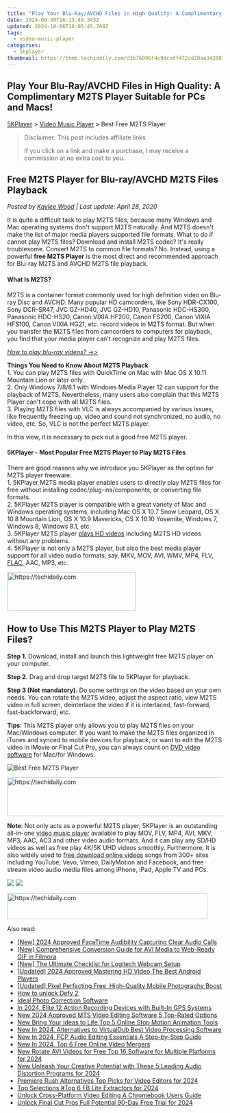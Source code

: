 ```yaml
---
title: "Play Your Blu-Ray/AVCHD Files in High Quality: A Complimentary M2TS Player Suitable for PCs and Macs!"
date: 2024-09-30T16:15:49.343Z
updated: 2024-10-06T18:05:45.788Z
tags:
  - video-music-player
categories:
  - 5kplayer
thumbnail: https://thmb.techidaily.com/d3b76096f4c9dcaff472cd20aa342807816191e8da2710c62b22806e55635c8b.jpg
---
```


## Play Your Blu-Ray/AVCHD Files in High Quality: A Complimentary M2TS Player Suitable for PCs and Macs!

[5KPlayer](https://tools.techidaily.com/5kplayer/products/) \> [Video Music Player](https://tools.techidaily.com/5kplayer/video-music-player/) \> Best Free M2TS Player

>  Disclaimer: This post includes affiliate links
>
>  If you click on a link and make a purchase, I may receive a commission at no extra cost to you.
>

## Free M2TS Player for Blu-ray/AVCHD M2TS Files Playback

 _Posted by [Kaylee Wood](https://www.quora.com/profile/Amanda-Hu-21) | Last update: April 28, 2020_

It is quite a difficult task to play M2TS files, because many Windows and Mac operating systems don't support M2TS naturally. And M2TS doesn't make the list of major media players supported file formats. What to do if cannot play M2TS files? Download and install M2TS codec? It's really troublesome. Convert M2TS to common file formats? No. Instead, using a powerful **free M2TS Player** is the most direct and recommended approach for Blu-ray M2TS and AVCHD M2TS file playback. 

#### **What Is M2TS?**

M2TS is a container format commonly used for high definition video on Blu-ray Disc and AVCHD. Many popular HD camcorders, like Sony HDR-CX100, Sony DCR-SR47, JVC GZ-HD40, JVC GZ-HD10, Panasonic HDC-HS300, Panasonic HDC-HS20, Canon VIXIA HF200, Canon FS200, Canon VIXIA HFS100, Canon VIXIA HG21, etc. record videos in M2TS format. But when you transfer the M2TS files from camcorders to computers for playback, you find that your media player can't recognize and play M2TS files.

_[How to play blu-ray videos? ->>](https://tools.techidaily.com/5kplayer/video-music-player/)_

**Things You Need to Know About M2TS Playback**  
 1\. You can play M2TS files with QuickTime on Mac with Mac OS X 10.11 Mountain Lion or later only.   
 2\. Only Windows 7/8/8.1 with Windows Media Player 12 can support for the playback of M2TS. Nevertheless, many users also complain that this M2TS Player can't cope with all M2TS files.  
 3\. Playing M2TS files with VLC is always accompanied by various issues, like frequently freezing up, video and sound not synchronized, no audio, no video, etc. So, VLC is not the perfect M2TS player.

In this view, it is necessary to pick out a good free M2TS player.

#### **5KPlayer - Most Popular Free M2TS Player to Play M2TS Files**

There are good reasons why we introduce you 5KPlayer as the option for M2TS player freeware.  
 1\. 5KPlayer M2TS media player enables users to directly play M2TS files for free without installing codec/plug-ins/components, or converting file formats.  
 2\. 5KPlayer M2TS player is compatible with a great variety of Mac and Windows operating systems, including Mac OS X 10.7 Snow Leopard, OS X 10.8 Mountain Lion, OS X 10.9 Mavericks, OS X 10.10 Yosemite, Windows 7, Windows 8, Windows 8.1, etc.  
 3\. 5KPlayer M2TS player [plays HD videos](https://tools.techidaily.com/5kplayer/video-music-player/) including M2TS HD videos without any problems.  
 4\. 5KPlayer is not only a M2TS player, but also the best media player support for all video audio formats, say, MKV, MOV, AVI, WMV, MP4, FLV, [FLAC](https://tools.techidaily.com/5kplayer/video-music-player/), AAC, MP3, etc. 

<!-- affiliate ads begin -->
<a href="https://aligracehair.sjv.io/c/5597632/1997630/19272" target="_top" id="1997630">
  <img src="//a.impactradius-go.com/display-ad/19272-1997630" border="0" alt="https://techidaily.com" width="300" height="90"/>
</a>
<img height="0" width="0" src="https://aligracehair.sjv.io/i/5597632/1997630/19272" style="position:absolute;visibility:hidden;" border="0" />
<!-- affiliate ads end -->

## How to Use This M2TS Player to Play M2TS Files?

**Step 1.** Download, install and launch this lightweight free M2TS player on your computer.

**Step 2.** Drag and drop target M2TS file to 5KPlayer for playback.

**Step 3 (Not mandatory).** Do some settings on the video based on your own needs. You can rotate the M2TS video, adjust the aspect ratio, view M2TS video in full screen, deinterlace the video if it is interlaced, fast-forward, fast-backforward, etc.

**Tips**: This M2TS player only allows you to play M2TS files on your Mac/Windows computer. If you want to make the M2TS files organized in iTunes and synced to mobile devices for playback, or want to edit the M2TS video in iMovie or Final Cut Pro, you can always count on [DVD video software](https://tools.techidaily.com/5kplayer/products/) for Mac/for Windows.

![Best Free M2TS Player](https://www.5kplayer.com/video-music-player/img/youtube-0119-01.png) 

<!-- affiliate ads begin -->
<a href="https://appsumo.8odi.net/c/5597632/2144272/7443" target="_top" id="2144272">
  <img src="//a.impactradius-go.com/display-ad/7443-2144272" border="0" alt="https://techidaily.com" width="728" height="90"/>
</a>
<img height="0" width="0" src="https://appsumo.8odi.net/i/5597632/2144272/7443" style="position:absolute;visibility:hidden;" border="0" />
<!-- affiliate ads end -->

**Note**: Not only acts as a powerful M2TS player, 5KPlayer is an outstanding all-in-one [video music player](https://tools.techidaily.com/5kplayer/video-music-player/) available to play MOV, FLV, MP4, AVI, MKV, MP3, AAC, AC3 and other video audio formats. And it can play any SD/HD videos as well as free play 4K/5K UHD videos smoothly. Furthermore, It is also widely used to [free download online videos](https://tools.techidaily.com/5kplayer/youtube-download/) songs from 300+ sites including YouTube, Vevo, Vimeo, DailyMotion and Facebook, and free stream video audio media files among iPhone, iPad, Apple TV and PCs.

[![](https://www.5kplayer.com/video-music-player/../button/freedownbackwin.png)](https://tools.techidaily.com/5kplayer/products/) [![](https://www.5kplayer.com/video-music-player/../button/freedownbackmac.png)](https://tools.techidaily.com/5kplayer/products/)

<!-- affiliate ads begin -->
<a href="https://aligracehair.sjv.io/c/5597632/2135404/19272" target="_top" id="2135404">
  <img src="//a.impactradius-go.com/display-ad/19272-2135404" border="0" alt="https://techidaily.com" width="468" height="60"/>
</a>
<img height="0" width="0" src="https://aligracehair.sjv.io/i/5597632/2135404/19272" style="position:absolute;visibility:hidden;" border="0" />
<!-- affiliate ads end -->

<ins class="adsbygoogle"
     style="display:block"
     data-ad-format="autorelaxed"
     data-ad-client="ca-pub-7571918770474297"
     data-ad-slot="1223367746"></ins>

<ins class="adsbygoogle"
     style="display:block"
     data-ad-client="ca-pub-7571918770474297"
     data-ad-slot="8358498916"
     data-ad-format="auto"
     data-full-width-responsive="true"></ins>

<span class="atpl-alsoreadstyle">Also read:</span>
<div><ul>
<li><a href="https://desktop-recording.techidaily.com/new-2024-approved-facetime-audibility-capturing-clear-audio-calls/"><u>[New] 2024 Approved FaceTime Audibility Capturing Clear Audio Calls</u></a></li>
<li><a href="https://extra-lessons.techidaily.com/new-comprehensive-conversion-guide-for-avi-media-to-web-ready-gif-in-filmora/"><u>[New] Comprehensive Conversion Guide for AVI Media to Web-Ready GIF in Filmora</u></a></li>
<li><a href="https://screen-activity-recording.techidaily.com/new-the-ultimate-checklist-for-logitech-webcam-setup/"><u>[New] The Ultimate Checklist for Logitech Webcam Setup</u></a></li>
<li><a href="https://fox-links.techidaily.com/updated-2024-approved-mastering-hd-video-the-best-android-players/"><u>[Updated] 2024 Approved Mastering HD Video The Best Android Players</u></a></li>
<li><a href="https://extra-skills.techidaily.com/updated-pixel-perfecting-free-high-quality-mobile-photography-boost/"><u>[Updated] Pixel Perfecting Free, High-Quality Mobile Photography Boost</u></a></li>
<li><a href="https://review-topics.techidaily.com/how-to-unlock-defy-2-by-drfone-android-unlock-android-unlock/"><u>How to unlock Defy 2</u></a></li>
<li><a href="https://data-wizards.techidaily.com/ideal-photo-correction-software/"><u>Ideal Photo Correction Software</u></a></li>
<li><a href="https://fox-helps.techidaily.com/in-2024-elite-12-action-recording-devices-with-built-in-gps-systems/"><u>In 2024, Elite 12 Action Recording Devices with Built-In GPS Systems</u></a></li>
<li><a href="https://video-creation-software.techidaily.com/new-2024-approved-mts-video-editing-software-5-top-rated-options/"><u>New 2024 Approved MTS Video Editing Software 5 Top-Rated Options</u></a></li>
<li><a href="https://video-creation-software.techidaily.com/new-bring-your-ideas-to-life-top-5-online-stop-motion-animation-tools/"><u>New Bring Your Ideas to Life Top 5 Online Stop Motion Animation Tools</u></a></li>
<li><a href="https://video-creation-software.techidaily.com/new-in-2024-alternatives-to-virtualdub-best-video-processing-software/"><u>New In 2024, Alternatives to VirtualDub Best Video Processing Software</u></a></li>
<li><a href="https://video-creation-software.techidaily.com/new-in-2024-fcp-audio-editing-essentials-a-step-by-step-guide/"><u>New In 2024, FCP Audio Editing Essentials A Step-by-Step Guide</u></a></li>
<li><a href="https://video-creation-software.techidaily.com/new-in-2024-top-6-free-online-video-mergers/"><u>New In 2024, Top 6 Free Online Video Mergers</u></a></li>
<li><a href="https://video-creation-software.techidaily.com/new-rotate-avi-videos-for-free-top-16-software-for-multiple-platforms-for-2024/"><u>New Rotate AVI Videos for Free Top 16 Software for Multiple Platforms for 2024</u></a></li>
<li><a href="https://audio-editing.techidaily.com/new-unleash-your-creative-potential-with-these-5-leading-audio-distortion-programs-for-2024/"><u>New Unleash Your Creative Potential with These 5 Leading Audio Distortion Programs for 2024</u></a></li>
<li><a href="https://video-creation-software.techidaily.com/premiere-rush-alternatives-top-picks-for-video-editors-for-2024/"><u>Premiere Rush Alternatives Top Picks for Video Editors for 2024</u></a></li>
<li><a href="https://facebook-video-content.techidaily.com/top-selections-top-6-fb-lite-extractors-for-2024/"><u>Top Selections #Top 6 FB Lite Extractors for 2024</u></a></li>
<li><a href="https://video-creation-software.techidaily.com/unlock-cross-platform-video-editing-a-chromebook-users-guide/"><u>Unlock Cross-Platform Video Editing A Chromebook Users Guide</u></a></li>
<li><a href="https://video-creation-software.techidaily.com/unlock-final-cut-pros-full-potential-90-day-free-trial-for-2024/"><u>Unlock Final Cut Pros Full Potential 90-Day Free Trial for 2024</u></a></li>
</ul></div>

